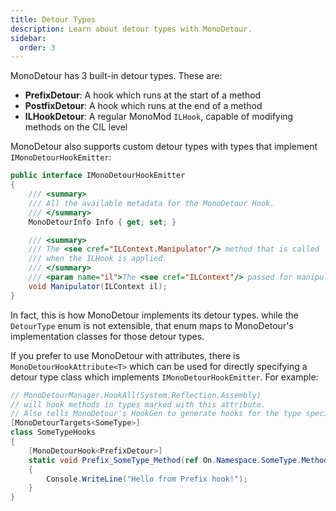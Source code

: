```yaml
---
title: Detour Types
description: Learn about detour types with MonoDetour.
sidebar:
  order: 3
---
```


MonoDetour has 3 built-in detour types. These are:

- **PrefixDetour**: A hook which runs at the start of a method
- **PostfixDetour**: A hook which runs at the end of a method
- **ILHookDetour**: A regular MonoMod `ILHook`, capable of modifying methods on the CIL level

MonoDetour also supports custom detour types with types that implement `IMonoDetourHookEmitter`:

```cs
public interface IMonoDetourHookEmitter
{
    /// <summary>
    /// All the available metadata for the MonoDetour Hook.
    /// </summary>
    MonoDetourInfo Info { get; set; }

    /// <summary>
    /// The <see cref="ILContext.Manipulator"/> method that is called
    /// when the ILHook is applied.
    /// </summary>
    /// <param name="il">The <see cref="ILContext"/> passed for manipulating the target method.</param>
    void Manipulator(ILContext il);
}
```

In fact, this is how MonoDetour implements its detour types. while the `DetourType` enum is not extensible, that enum maps to MonoDetour's implementation classes for those detour types.

If you prefer to use MonoDetour with attributes, there is `MonoDetourHookAttribute<T>` which can be used for directly specifying a detour type class which implements `IMonoDetourHookEmitter`. For example:

```cs
// MonoDetourManager.HookAll(System.Reflection.Assembly)
// will hook methods in types marked with this attribute.
// Also tells MonoDetour's HookGen to generate hooks for the type specified.
[MonoDetourTargets<SomeType>]
class SomeTypeHooks
{
    [MonoDetourHook<PrefixDetour>]
    static void Prefix_SomeType_Method(ref On.Namespace.SomeType.Method.Params args)
    {
        Console.WriteLine("Hello from Prefix hook!");
    }
}
```
